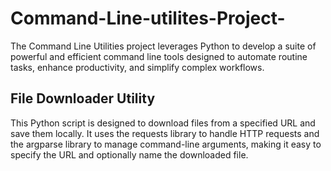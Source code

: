 # Command-Line-utilites-Project-
The Command Line Utilities project leverages Python to develop a suite of powerful and efficient command line tools designed to automate routine tasks, enhance productivity, and simplify complex workflows. 

## File Downloader Utility
This Python script is designed to download files from a specified URL and save them locally. It uses the requests library to handle HTTP requests and the argparse library to manage command-line arguments, making it easy to specify the URL and optionally name the downloaded file.
